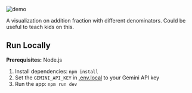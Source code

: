 ![demo](https://github.com/user-attachments/assets/2fc2a0d1-b920-491b-aec7-dd4e819f42a7)

A visualization on addition fraction with different denominators. Could be useful to teach kids on this.

## Run Locally

**Prerequisites:**  Node.js


1. Install dependencies:
   `npm install`
2. Set the `GEMINI_API_KEY` in [.env.local](.env.local) to your Gemini API key
3. Run the app:
   `npm run dev`





